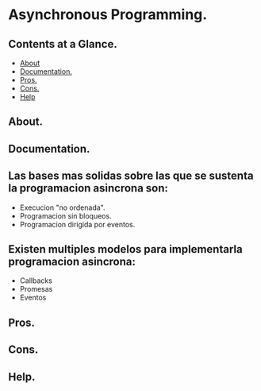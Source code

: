 # Asynchronous Programming.





## Contents at a Glance.
* [About](#about)
* [Documentation.](#documentation)
* [Pros.](#pros)
* [Cons.](#cons)
* [Help](#help)





## About.





## Documentation.




## Las bases mas solidas sobre las que se sustenta la programacion asincrona son:
* Execucion "no ordenada".
* Programacion sin bloqueos.
* Programacion dirigida por eventos.




## Existen multiples modelos para implementarla programacion asincrona:
* Callbacks
* Promesas
* Eventos


## Pros.





## Cons.





## Help.
